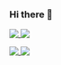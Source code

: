 ### Hi there 👋
<div>
  <a href="https://github.com/ryo-ma/github-profile-trophy">
    <img align="top" src="https://github-profile-trophy.vercel.app/?username=Ras96&column=4&row=2" />
  </a>
  <a href="https://github.com/vn7n24fzkq/github-profile-summary-cards">
    <img align="top" src="https://github-profile-summary-cards.vercel.app/api/cards/productive-time?username=Ras96&theme=github" />
  </a>
</div>
<p></p>
<div>
  <a href="https://github.com/anuraghazra/github-readme-stats">
    <img align="top" src="https://github-readme-stats.vercel.app/api?username=Ras96&count_private=true&show_icons=true" />
  </a>
  <a href="https://github.com/anuraghazra/github-readme-stats">
    <img align="top" src="https://github-readme-stats.vercel.app/api/top-langs/?username=Ras96&langs_count=10&layout=compact&hide=shell&exclude_repo=Com-Pro&count_private=false" />
  </a>
</div>

<!--
**Ras96/Ras96** is a ✨ _special_ ✨ repository because its `README.md` (this file) appears on your GitHub profile.

Here are some ideas to get you started:

- 🔭 I’m currently working on ...
- 🌱 I’m currently learning ...
- 👯 I’m looking to collaborate on ...
- 🤔 I’m looking for help with ...
- 💬 Ask me about ...
- 📫 How to reach me: ...
- 😄 Pronouns: ...
- ⚡ Fun fact: ...
-->
